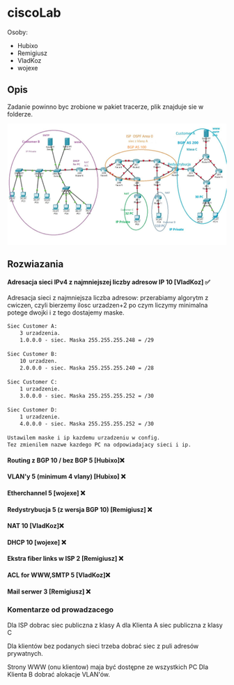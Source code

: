 # ciscoLab
Osoby:
* Hubixo
* Remigiusz
* VladKoz
* wojexe

## Opis
Zadanie powinno byc zrobione w pakiet tracerze, plik znajduje sie w folderze.

![img.png](img.png)
 
 
 
## Rozwiazania
 #### Adresacja sieci IPv4 z najmniejszej liczby adresow IP 10 [VladKoz] ✅
Adresacja sieci z najmniejsza liczba adresow:  przerabiamy algorytm z cwiczen, czyli bierzemy ilosc urzadzen+2 po czym liczymy minimalna potege dwojki i z tego dostajemy maske.
```
Siec Customer A:
    3 urzadzenia. 
    1.0.0.0 - siec. Maska 255.255.255.248 = /29

Siec Customer B:
    10 urzadzen. 
    2.0.0.0 - siec. Maska 255.255.255.240 = /28

Siec Customer C:
    1 urzadzenie. 
    3.0.0.0 - siec. Maska 255.255.255.252 = /30

Siec Customer D:
    1 urzadzenie. 
    4.0.0.0 - siec. Maska 255.255.255.252 = /30
    
Ustawilem maske i ip kazdemu urzadzeniu w config. 
Tez zmienilem nazwe kazdego PC na odpowiadajacy sieci i ip. 

```
#### Routing z BGP 10 / bez BGP 5 [Hubixo]❌

#### VLAN'y 5 (minimum 4 vlany) [Hubixo] ❌

#### Etherchannel 5 [wojexe] ❌

#### Redystrybucja 5 (z wersja BGP 10) [Remigiusz] ❌

#### NAT 10 [VladKoz]❌

#### DHCP 10 [wojexe] ❌

#### Ekstra fiber links w ISP 2 [Remigiusz] ❌

#### ACL for WWW,SMTP 5 [VladKoz]❌

#### Mail serwer 3 [Remigiusz] ❌

### Komentarze od prowadzacego
 Dla ISP dobrac siec publiczna z klasy A dla Klienta A siec publiczna z  klasy C

 Dla klientów bez podanych sieci trzeba dobrać siec z puli adresów prywatnych.

 Strony WWW (onu klientow) maja być dostępne ze wszystkich PC  Dla Klienta B dobrać alokacje VLAN'ów. 
